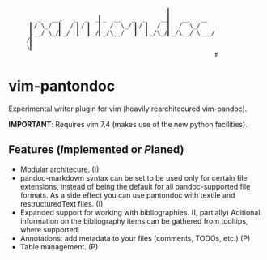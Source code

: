
	                                            ▎
	        _   __,   _  _  _▎_  __   _  _    __▎   __   __ 
	      ▎/ \_/  ▎  / ▎/ ▎  ▎  /  \_/ ▎/ ▎  /  ▎  /  \_/
	      ▎__/ \_/▎_/  ▎  ▎_/▎_/\__/   ▎  ▎_/\_/▎_/\__/ \___/
	     /▎ 
	     \▎ 
	                                                         ❡ 


vim-pantondoc
=============

Experimental writer plugin for vim (heavily rearchitecured vim-pandoc).

**IMPORTANT**: Requires vim 7.4 (makes use of the new python facilities).

## Features (*I*mplemented or *P*laned)

* Modular architecure. (I)
* pandoc-markdown syntax can be set to be used only for certain file
  extensions, instead of being the default for all pandoc-supported file
  formats. As a side effect you can use pantondoc with textile and
  restructuredText files. (I)
* Expanded support for working with bibliographies. (I, partially) Aditional
  information on the bibliography items can be gathered from tooltips, where
  supported.
* Annotations: add metadata to your files (comments, TODOs, etc.) (P)
* Table management. (P)
